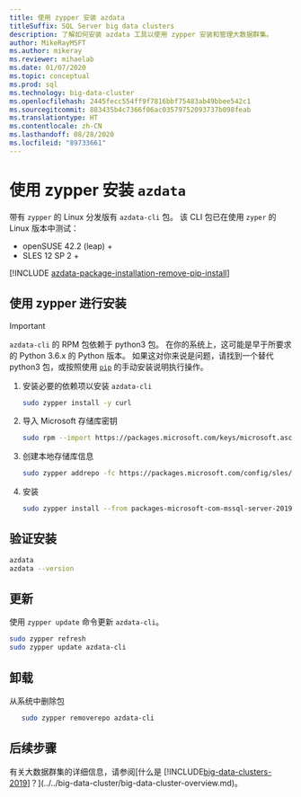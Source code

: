 ```yaml
---
title: 使用 zypper 安装 azdata
titleSuffix: SQL Server big data clusters
description: 了解如何安装 azdata 工具以使用 zypper 安装和管理大数据群集。
author: MikeRayMSFT
ms.author: mikeray
ms.reviewer: mihaelab
ms.date: 01/07/2020
ms.topic: conceptual
ms.prod: sql
ms.technology: big-data-cluster
ms.openlocfilehash: 2445fecc554ff9f7816bbf75483ab49bbee542c1
ms.sourcegitcommit: 883435b4c7366f06ac03579752093737b098feab
ms.translationtype: HT
ms.contentlocale: zh-CN
ms.lasthandoff: 08/28/2020
ms.locfileid: "89733661"
---
```

# <a name="install-azdata-with-zypper"></a>使用 zypper 安装 `azdata`

带有 `zypper` 的 Linux 分发版有 `azdata-cli` 包。 该 CLI 包已在使用 `zyper` 的 Linux 版本中测试：

- openSUSE 42.2 (leap) +
- SLES 12 SP 2 +

[!INCLUDE [azdata-package-installation-remove-pip-install](../../includes/azdata-package-installation-remove-pip-install.md)]

## <a name="install-with-zypper"></a>使用 zypper 进行安装
>[!IMPORTANT]
>`azdata-cli` 的 RPM 包依赖于 python3 包。 在你的系统上，这可能是早于所要求的 Python 3.6.x  的 Python 版本。 如果这对你来说是问题，请找到一个替代 python3 包，或按照使用 [`pip`](../install/deploy-install-azdata-pip.md) 的手动安装说明执行操作。

1. 安装必要的依赖项以安装 `azdata-cli`

   ```bash
   sudo zypper install -y curl
   ```

1. 导入 Microsoft 存储库密钥

   ```bash
   sudo rpm --import https://packages.microsoft.com/keys/microsoft.asc
   ```

1. 创建本地存储库信息

   ```bash
   sudo zypper addrepo -fc https://packages.microsoft.com/config/sles/12/mssql-server-2019.repo
   ```

1. 安装

   ```bash
   sudo zypper install --from packages-microsoft-com-mssql-server-2019 -y azdata-cli
   ```

## <a name="verify-install"></a>验证安装

   ```bash
   azdata
   azdata --version
   ```

## <a name="update"></a>更新

使用 `zypper update` 命令更新 `azdata-cli`。

   ```bash
   sudo zypper refresh
   sudo zypper update azdata-cli
   ```

## <a name="uninstall"></a>卸载

从系统中删除包

```bash
   sudo zypper removerepo azdata-cli
```

## <a name="next-steps"></a>后续步骤

有关大数据群集的详细信息，请参阅[什么是 [!INCLUDE[big-data-clusters-2019](../../includes/ssbigdataclusters-ver15.md)]？](../../big-data-cluster/big-data-cluster-overview.md)。
